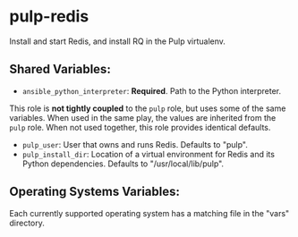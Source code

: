 pulp-redis
===========

Install and start Redis, and install RQ in the Pulp virtualenv.

Shared Variables:
-----------------

* `ansible_python_interpreter`: **Required**. Path to the Python interpreter.

This role is **not tightly coupled** to the `pulp` role, but uses some of the same
variables. When used in the same play, the values are inherited from the `pulp`
role. When not used together, this role provides identical defaults.

* `pulp_user`: User that owns and runs Redis. Defaults to "pulp".
* `pulp_install_dir`: Location of a virtual environment for Redis and its Python
  dependencies. Defaults to "/usr/local/lib/pulp".


Operating Systems Variables:
----------------------------

Each currently supported operating system has a matching file in the "vars"
directory.
